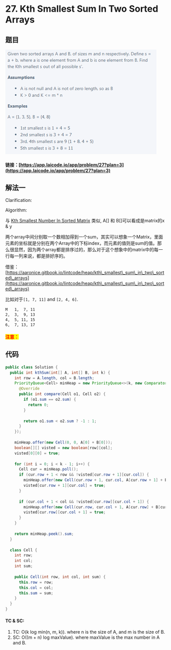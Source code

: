 # 27. Kth Smallest Sum In Two Sorted Arrays

## 题目

![](<.gitbook/assets/image (76).png>)

#### 链接：[https://app.laicode.io/app/problem/27?plan=3](https://app.laicode.io/app/problem/27?plan=3)

## 解法一

Clarification:&#x20;

Algorithm:&#x20;

与 [Kth Smallest Number In Sorted Matrix](lai-offer/heap-and-bfs/26.-kth-smallest-number-in-sorted-matrix.md) 类似, A\[] 和 B\[]可以看成是matrix的x & y

两个array中间分别取一个数相加得到一个sum，其实可以想象一个Matrix，里面元素的坐标就是分别在两个Array中的下标index，而元素的值则是sum的值。那么很显然，因为两个array都是排序过的，那么对于这个想象中的matrix中的每一行每一列来说，都是排好序的。

借鉴：[https://aaronice.gitbook.io/lintcode/heap/kth\_smallest\_sum\_in\_two\_sorted\_arrays](https://aaronice.gitbook.io/lintcode/heap/kth\_smallest\_sum\_in\_two\_sorted\_arrays)

比如对于`[1, 7, 11]` and `[2, 4, 6]`.

```
M   1,  7, 11
2,  3,  9, 13
4,  5, 11, 15
6,  7, 13, 17
```

#### <mark style="color:red;">注意：</mark>

## 代码

```java
public class Solution {
  public int kthSum(int[] A, int[] B, int k) {
    int row = A.length, col = B.length;
    PriorityQueue<Cell> minHeap = new PriorityQueue<>(k, new Comparator<Cell>(){
      @Override
      public int compare(Cell o1, Cell o2) {
        if (o1.sum == o2.sum) {
          return 0;
        }

        return o1.sum < o2.sum ? -1 : 1;
      }
    });

    minHeap.offer(new Cell(0, 0, A[0] + B[0]));
    boolean[][] visted = new boolean[row][col];
    visted[0][0] = true;

    for (int i = 0; i < k - 1; i++) {
      Cell cur = minHeap.poll();
      if (cur.row + 1 < row && !visted[cur.row + 1][cur.col]) {
        minHeap.offer(new Cell(cur.row + 1, cur.col, A[cur.row + 1] + B[cur.col]));
        visted[cur.row + 1][cur.col] = true;
      }

      if (cur.col + 1 < col && !visted[cur.row][cur.col + 1]) {
        minHeap.offer(new Cell(cur.row, cur.col + 1, A[cur.row] + B[cur.col + 1]));
        visted[cur.row][cur.col + 1] = true;
      }
    }

    return minHeap.peek().sum;
  }

  class Cell {
    int row;
    int col;
    int sum;

    public Cell(int row, int col, int sum) {
      this.row = row;
      this.col = col;
      this.sum = sum;
    }
  }
}

```

#### TC & SC:&#x20;

1. TC: O(k log min(n, m, k)). where n is the size of A, and m is the size of B.
2. SC: O((m + n) log maxValue). where maxValue is the max number in A and B.
